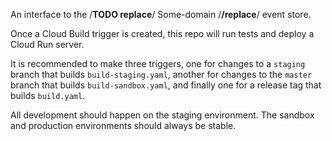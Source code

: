 An interface to the /**TODO replace**/ Some-domain /**/replace**/ event store.

Once a Cloud Build trigger is created, this repo will run tests and deploy a Cloud Run server.

It is recommended to make three triggers, one for changes to a `staging` branch that builds `build-staging.yaml`, another for changes to the `master` branch that builds `build-sandbox.yaml`, and finally one for a release tag that builds `build.yaml`.

All development should happen on the staging environment. The sandbox and production environments should always be stable.
